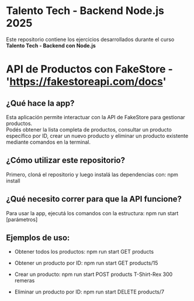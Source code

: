 # Talento Tech - Backend Node.js 2025
Este repositorio contiene los ejercicios desarrollados durante el curso **Talento Tech - Backend con Node.js**

# API de Productos con FakeStore - 'https://fakestoreapi.com/docs'

## ¿Qué hace la app?
Esta aplicación permite interactuar con la API de FakeStore para gestionar productos.  
Podés obtener la lista completa de productos, consultar un producto específico por ID, crear un nuevo producto y eliminar un producto existente mediante comandos en la terminal.

## ¿Cómo utilizar este repositorio?
Primero, cloná el repositorio y luego instalá las dependencias con:
npm install

## ¿Qué necesito correr para que la API funcione?
Para usar la app, ejecutá los comandos con la estructura: npm run start <METHOD> <PATH> [parámetros]

## Ejemplos de uso:
- Obtener todos los productos:
    npm run start GET products

- Obtener un producto por ID:
    npm run start GET products/15

- Crear un producto:
    npm run start POST products T-Shirt-Rex 300 remeras

- Eliminar un producto por ID:
    npm run start DELETE products/7
